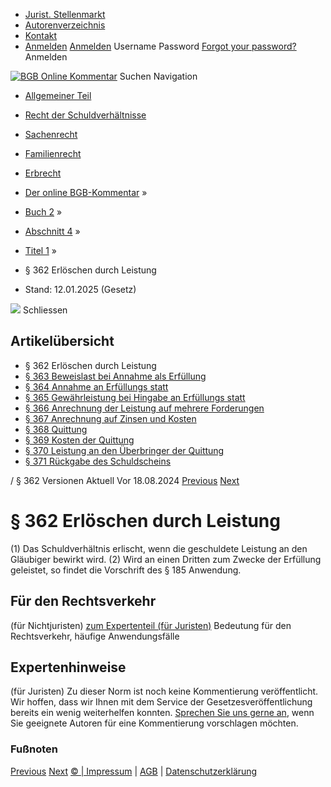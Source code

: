   * [Jurist. Stellenmarkt](https://bgb.kommentar.de/Buch-2/Abschnitt-4/Titel-1/</job-board> "Jurist. Stellenmarkt")
  * [Autorenverzeichnis](https://bgb.kommentar.de/Buch-2/Abschnitt-4/Titel-1/</Autorenverzeichnis> "Autorenverzeichnis")
  * [Kontakt](https://bgb.kommentar.de/Buch-2/Abschnitt-4/Titel-1/</Kontakt>)
  * [Anmelden](https://bgb.kommentar.de/Buch-2/Abschnitt-4/Titel-1/<#login> "show login form") [Anmelden](https://bgb.kommentar.de/Buch-2/Abschnitt-4/Titel-1/<#> "hide login form") Username Password
[Forgot your password?](https://bgb.kommentar.de/Buch-2/Abschnitt-4/Titel-1/</user/forgotpassword>) Anmelden 


[![BGB Online Kommentar](https://bgb.kommentar.de/extension/bgb/design/bgb/images/logo.png)](https://bgb.kommentar.de/Buch-2/Abschnitt-4/Titel-1/</> "BGB Online Kommentar")
Suchen
Navigation
  * [Allgemeiner Teil](https://bgb.kommentar.de/Buch-2/Abschnitt-4/Titel-1/</Buch-1>)
  * [Recht der Schuldverhältnisse](https://bgb.kommentar.de/Buch-2/Abschnitt-4/Titel-1/</Buch-2>)
  * [Sachenrecht](https://bgb.kommentar.de/Buch-2/Abschnitt-4/Titel-1/</Buch-3>)
  * [Familienrecht](https://bgb.kommentar.de/Buch-2/Abschnitt-4/Titel-1/</Buch-4>)
  * [Erbrecht](https://bgb.kommentar.de/Buch-2/Abschnitt-4/Titel-1/</Buch-5>)


  * [Der online BGB-Kommentar](https://bgb.kommentar.de/Buch-2/Abschnitt-4/Titel-1/</>) »
  * [Buch 2](https://bgb.kommentar.de/Buch-2/Abschnitt-4/Titel-1/</Buch-2>) »
  * [Abschnitt 4](https://bgb.kommentar.de/Buch-2/Abschnitt-4/Titel-1/</Buch-2/Abschnitt-4>) »
  * [Titel 1](https://bgb.kommentar.de/Buch-2/Abschnitt-4/Titel-1/</Buch-2/Abschnitt-4/Titel-1>) »
  * § 362 Erlöschen durch Leistung 
  * Stand: 12.01.2025 (Gesetz) 


![](https://vg01.met.vgwort.de/na/1c9909529ead4f509072c06d9081a7d5)
Schliessen 
## Artikelübersicht
  * § 362 Erlöschen durch Leistung 
  * [ § 363 Beweislast bei Annahme als Erfüllung ](https://bgb.kommentar.de/Buch-2/Abschnitt-4/Titel-1/</Buch-2/Abschnitt-4/Titel-1/Beweislast-bei-Annahme-als-Erfuellung>)
  * [ § 364 Annahme an Erfüllungs statt ](https://bgb.kommentar.de/Buch-2/Abschnitt-4/Titel-1/</Buch-2/Abschnitt-4/Titel-1/Annahme-an-Erfuellungs-statt>)
  * [ § 365 Gewährleistung bei Hingabe an Erfüllungs statt ](https://bgb.kommentar.de/Buch-2/Abschnitt-4/Titel-1/</Buch-2/Abschnitt-4/Titel-1/Gewaehrleistung-bei-Hingabe-an-Erfuellungs-statt>)
  * [ § 366 Anrechnung der Leistung auf mehrere Forderungen ](https://bgb.kommentar.de/Buch-2/Abschnitt-4/Titel-1/</Buch-2/Abschnitt-4/Titel-1/Anrechnung-der-Leistung-auf-mehrere-Forderungen>)
  * [ § 367 Anrechnung auf Zinsen und Kosten ](https://bgb.kommentar.de/Buch-2/Abschnitt-4/Titel-1/</Buch-2/Abschnitt-4/Titel-1/Anrechnung-auf-Zinsen-und-Kosten>)
  * [ § 368 Quittung ](https://bgb.kommentar.de/Buch-2/Abschnitt-4/Titel-1/</Buch-2/Abschnitt-4/Titel-1/Quittung>)
  * [ § 369 Kosten der Quittung ](https://bgb.kommentar.de/Buch-2/Abschnitt-4/Titel-1/</Buch-2/Abschnitt-4/Titel-1/Kosten-der-Quittung>)
  * [ § 370 Leistung an den Überbringer der Quittung ](https://bgb.kommentar.de/Buch-2/Abschnitt-4/Titel-1/</Buch-2/Abschnitt-4/Titel-1/Leistung-an-den-Ueberbringer-der-Quittung>)
  * [ § 371 Rückgabe des Schuldscheins ](https://bgb.kommentar.de/Buch-2/Abschnitt-4/Titel-1/</Buch-2/Abschnitt-4/Titel-1/Rueckgabe-des-Schuldscheins>)


/ § 362 
Versionen  Aktuell Vor 18.08.2024
[Previous](https://bgb.kommentar.de/Buch-2/Abschnitt-4/Titel-1/</Buch-2/Abschnitt-3/Titel-5/Untertitel-2/Weitere-Ansprueche-abweichende-Vereinbarungen-und-Beweislast> "§ 361 Weitere Ansprüche, abweichende Vereinbarungen und Beweislast") [Next](https://bgb.kommentar.de/Buch-2/Abschnitt-4/Titel-1/</Buch-2/Abschnitt-4/Titel-1/Beweislast-bei-Annahme-als-Erfuellung> "§ 363 Beweislast bei Annahme als Erfüllung")
# § 362 Erlöschen durch Leistung
(1) Das Schuldverhältnis erlischt, wenn die geschuldete Leistung an den Gläubiger bewirkt wird.
(2) Wird an einen Dritten zum Zwecke der Erfüllung geleistet, so findet die Vorschrift des § 185 Anwendung.
## Für den Rechtsverkehr 
(für Nichtjuristen)
[zum Expertenteil (für Juristen)](https://bgb.kommentar.de/Buch-2/Abschnitt-4/Titel-1/<#expertenhinweise>)
Bedeutung für den Rechtsverkehr, häufige Anwendungsfälle
## Expertenhinweise
(für Juristen)
Zu dieser Norm ist noch keine Kommentierung veröffentlicht. Wir hoffen, dass wir Ihnen mit dem Service der Gesetzesveröffentlichung bereits ein wenig weiterhelfen konnten. [Sprechen Sie uns gerne an](https://bgb.kommentar.de/Buch-2/Abschnitt-4/Titel-1/</Kontakt>), wenn Sie geeignete Autoren für eine Kommentierung vorschlagen möchten. 
### Fußnoten
[Previous](https://bgb.kommentar.de/Buch-2/Abschnitt-4/Titel-1/</Buch-2/Abschnitt-3/Titel-5/Untertitel-2/Weitere-Ansprueche-abweichende-Vereinbarungen-und-Beweislast> "§ 361 Weitere Ansprüche, abweichende Vereinbarungen und Beweislast") [Next](https://bgb.kommentar.de/Buch-2/Abschnitt-4/Titel-1/</Buch-2/Abschnitt-4/Titel-1/Beweislast-bei-Annahme-als-Erfuellung> "§ 363 Beweislast bei Annahme als Erfüllung")
[© | Impressum](https://bgb.kommentar.de/Buch-2/Abschnitt-4/Titel-1/</Kontakt>) | [AGB](https://bgb.kommentar.de/Buch-2/Abschnitt-4/Titel-1/</AGB>) | [Datenschutzerklärung](https://bgb.kommentar.de/Buch-2/Abschnitt-4/Titel-1/</Datenschutzerklaerung-fuer-Leser>)
